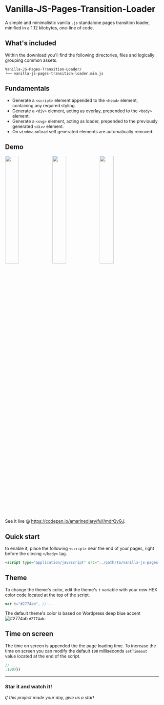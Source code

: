 # Vanilla-JS-Pages-Transition-Loader

A simple and minimalistic vanilla `.js` standalone pages transition loader, minified in a 1.12 kilobytes, one-line of code.

## What's included

Within the download you'll find the following directories, files and logically grouping common assets.

```
Vanilla-JS-Pages-Transition-Loader/
└── vanilla-js-pages-transition-loader.min.js
```

## Fundamentals

- Generate a `<script>` element appended to the `<head>` element, containing any required styling.
- Generate a `<div>` element, acting as overlay, prepended to the `<body>` element.
- Generate a `<svg>` element, acting as loader, prepended to the previously generated `<div>` element.
- On `window.onload` self generated elements are automatically removed.

## Demo

<img src="https://i.ibb.co/L68sYxD/Vanilla-js-pages-transitions-loader-ressource-1.gif" width="30%"></img>
<img src="https://i.ibb.co/ZH4PXWZ/vanilla-js-pages-transitions-loader-ressource-2.gif" width="30%"></img>
<img src="https://i.ibb.co/J7y9BYy/vanilla-js-pages-transitions-loader-ressource-3.gif" width="30%"></img>

See it live @ https://codepen.io/amarinediary/full/mdrQvGJ.

## Quick start

to enable it, place the following `<script>` near the end of your pages, right before the closing `</body>` tag.

```html
<script type="application/javascript" src="../path/to/vanilla-js-pages-transition-loader.min.js"></script>
```

## Theme

To change the theme's color, edit the theme's ` t ` variable with your new HEX color code located at the top of the script.

```js
var t="#2774ab", // ...
```

The default theme's color is based on Wordpress deep blue accent ![#2774ab](https://via.placeholder.com/15/2774ab/000000?text=+) `#2774ab`.

## Time on screen

The time on screen is appended the the page loading time. To increase the time on screen you can modify the default `100` milliseconds `setTimeout` value located at the end of the script.
```js
// ...
,100)})
```

___
### Star it and watch it! 

*If this project made your day, give us a star!*

